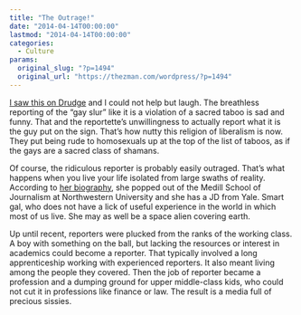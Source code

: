 ```yaml
---
title: "The Outrage!"
date: "2014-04-14T00:00:00"
lastmod: "2014-04-14T00:00:00"
categories:
  - Culture
params:
  original_slug: "?p=1494"
  original_url: "https://thezman.com/wordpress/?p=1494"
---
```


<a
href="http://www.wsbtv.com/news/news/local/gas-station-signs-gay-slur-causing-controversy-lag/nfXns/?ref=cbTopWidget"
rel="noopener noreferrer" target="_blank">I saw this on Drudge</a> and I
could not help but laugh. The breathless reporting of the “gay slur”
like it is a violation of a sacred taboo is sad and funny. That and the
reportette’s unwillingness to actually report what it is the guy put on
the sign. That’s how nutty this religion of liberalism is now. They put
being rude to homosexuals up at the top of the list of taboos, as if the
gays are a sacred class of shamans.

Of course, the ridiculous reporter is probably easily outraged. That’s
what happens when you live your life isolated from large swaths of
reality. According to
<a href="http://www.wsbtv.com/staff/rachel-stockman/"
rel="noopener noreferrer" target="_blank">her biography</a>, she popped
out of the Medill School of Journalism at Northwestern University and
she has a JD from Yale. Smart gal, who does not have a lick of useful
experience in the world in which most of us live. She may as well be a
space alien covering earth.

Up until recent, reporters were plucked from the ranks of the working
class. A boy with something on the ball, but lacking the resources or
interest in academics could become a reporter. That typically involved a
long apprenticeship working with experienced reporters. It also meant
living among the people they covered. Then the job of reporter became a
profession and a dumping ground for upper middle-class kids, who could
not cut it in professions like finance or law. The result is a media
full of precious sissies.
